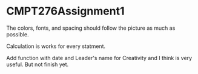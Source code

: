 # CMPT276Assignment1


The colors, fonts, and spacing should follow the picture as much as possible. 

Calculation is works for every statment.

Add function with date and Leader's name for Creativity and I think is very useful.  But not finish yet.

